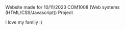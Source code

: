 Website made for 10/11/2023 COM1008 (Web systems (HTML/CSS/Javascript)) Project

I love my family :)
